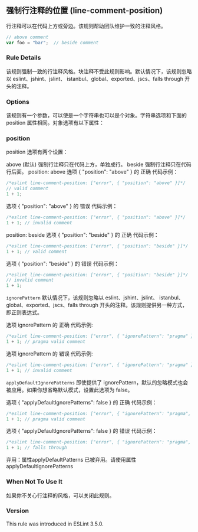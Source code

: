 ## 强制行注释的位置 (line-comment-position)

行注释可以在代码上方或旁边。该规则帮助团队维护一致的注释风格。
```js
// above comment
var foo = "bar";  // beside comment
```

### Rule Details
该规则强制一致的行注释风格。块注释不受此规则影响。默认情况下，该规则忽略以 eslint、jshint、jslint、 istanbul、global、exported、jscs、falls through 开头的注释。

### Options
该规则有一个参数，可以使是一个字符串也可以是个对象。字符串选项和下面的 position 属性相同。对象选项有以下属性：

### position
position 选项有两个设置：

above (默认) 强制行注释只在代码上方，单独成行。
beside 强制行注释只在代码行后面。
position: above
选项 { "position": "above" } 的 正确 代码示例：
```js
/*eslint line-comment-position: ["error", { "position": "above" }]*/
// valid comment
1 + 1;
```

选项 { "position": "above" } 的 错误 代码示例：
```js
/*eslint line-comment-position: ["error", { "position": "above" }]*/
1 + 1; // invalid comment
```

position: beside
选项 { "position": "beside" } 的 正确 代码示例：
```js
/*eslint line-comment-position: ["error", { "position": "beside" }]*/
1 + 1; // valid comment
```

选项 { "position": "beside" } 的 错误 代码示例：
```js
/*eslint line-comment-position: ["error", { "position": "beside" }]*/
// invalid comment
1 + 1;
```

```ignorePattern```
默认情况下，该规则忽略以 eslint、jshint、jslint、 istanbul、global、exported、jscs、falls through 开头的注释。该规则提供另一种方式，即正则表达式。

选项 ignorePattern 的 正确 代码示例:
```js
/*eslint line-comment-position: ["error", { "ignorePattern": "pragma" }]*/
1 + 1; // pragma valid comment
```

选项 ignorePattern 的 错误 代码示例:
```js
/*eslint line-comment-position: ["error", { "ignorePattern": "pragma" }]*/
1 + 1; // invalid comment
```

```applyDefaultIgnorePatterns```
即使提供了 ignorePattern，默认的忽略模式也会被应用。如果你想省略默认模式，设置此选项为 false。

选项 { "applyDefaultIgnorePatterns": false } 的 正确 代码示例：
```js
/*eslint line-comment-position: ["error", { "ignorePattern": "pragma", "applyDefaultIgnorePatterns": false }]*/
1 + 1; // pragma valid comment
```

选项 { "applyDefaultIgnorePatterns": false } 的 错误 代码示例：
```js
/*eslint line-comment-position: ["error", { "ignorePattern": "pragma", "applyDefaultIgnorePatterns": false }]*/
1 + 1; // falls through
```

弃用：属性applyDefaultPatterns 已被弃用。请使用属性 applyDefaultIgnorePatterns

### When Not To Use It
如果你不关心行注释的风格，可以关闭此规则。

### Version
This rule was introduced in ESLint 3.5.0.
